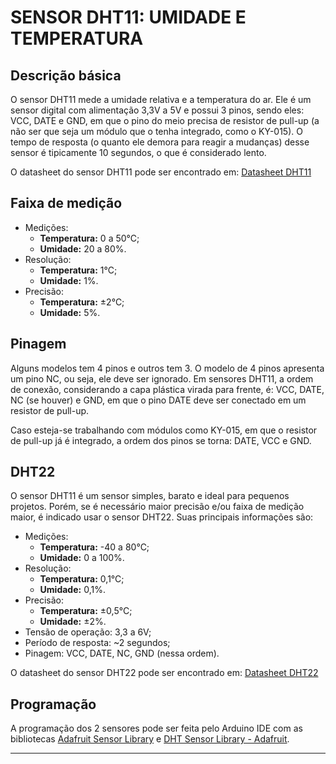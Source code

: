 # SENSOR DHT11: UMIDADE E TEMPERATURA

## Descrição básica

O sensor DHT11 mede a umidade relativa e a temperatura do ar. Ele é um sensor digital com alimentação 3,3V a 5V e possui 3 pinos, sendo eles: VCC, DATE e GND, em que o pino do meio precisa de resistor de pull-up (a não ser que seja um módulo que o tenha integrado, como o KY-015). O tempo de resposta (o quanto ele demora para reagir a mudanças) desse sensor é tipicamente 10 segundos, o que é considerado lento.

O datasheet do sensor DHT11 pode ser encontrado em: [Datasheet DHT11](https://blog.eletrogate.com/wp-content/uploads/2018/12/DHT11-sumrom.pdf)

## Faixa de medição

- Medições:
    - **Temperatura:** 0 a 50°C;
    - **Umidade:** 20 a 80%.
- Resolução:
    - **Temperatura:** 1°C;
    - **Umidade:** 1%.
-  Precisão:
    - **Temperatura:** ±2°C;
    - **Umidade:** 5%.

## Pinagem

Alguns modelos tem 4 pinos e outros tem 3. O modelo de 4 pinos apresenta um pino NC, ou seja, ele deve ser ignorado. Em sensores DHT11, a ordem de conexão, considerando a capa plástica virada para frente, é: VCC, DATE, NC (se houver) e GND, em que o pino DATE deve ser conectado em um resistor de pull-up.

Caso esteja-se trabalhando com módulos como KY-015, em que o resistor de pull-up já é integrado, a ordem dos pinos se torna: DATE, VCC e GND.

## DHT22

O sensor DHT11 é um sensor simples, barato e ideal para pequenos projetos. Porém, se é necessário maior precisão e/ou faixa de medição maior, é indicado usar o sensor DHT22. Suas principais informações são:

- Medições:
    - **Temperatura:** -40 a 80°C;
    - **Umidade:** 0 a 100%.
- Resolução:
    - **Temperatura:** 0,1°C;
    - **Umidade:** 0,1%.
-  Precisão:
    - **Temperatura:** ±0,5°C;
    - **Umidade:** ±2%.
- Tensão de operação: 3,3 a 6V;
- Período de resposta: ~2 segundos;
- Pinagem: VCC, DATE, NC, GND (nessa ordem).

O datasheet do sensor DHT22 pode ser encontrado em: [Datasheet DHT22](https://www.alldatasheet.com/html-pdf/1132459/ETC2/DHT22/225/2/DHT22.html)

## Programação

A programação dos 2 sensores pode ser feita pelo Arduino IDE com as bibliotecas [Adafruit Sensor Library](https://blog.eletrogate.com/wp-content/uploads/2018/12/DHT11-sumrom.pdf) e [DHT Sensor Library - Adafruit](https://github.com/adafruit/DHT-sensor-library).

---